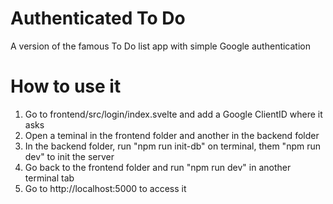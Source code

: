 # Authenticated To Do
A version of the famous To Do list app with simple Google authentication

# How to use it
1) Go to frontend/src/login/index.svelte and add a Google ClientID where it asks
2) Open a teminal in the frontend folder and another in the backend folder
3) In the backend folder, run "npm run init-db" on terminal, them "npm run dev" to init the server
4) Go back to the frontend folder and run "npm run dev" in another terminal tab
5) Go to http://localhost:5000 to access it
